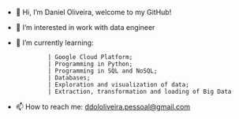 - 👋 Hi, I’m Daniel Oliveira,
welcome to my GitHub!
- 👀 I’m interested in work with data engineer
- 🌱 I’m currently learning:                                                  
                 
               | Google Cloud Platform; 
               | Programming in Python; 
               | Programming in SQL and NoSQL; 
               | Databases;
               | Exploration and visualization of data;
               | Extraction, transformation and loading of Big Data  
                 
- 📫 How to reach me: ddololiveira.pessoal@gmail.com

<!---
Daniel022de/Daniel022de is a ✨ special ✨ repository because its `README.md` (this file) appears on your GitHub profile.
You can click the Preview link to take a look at your changes.
--->
